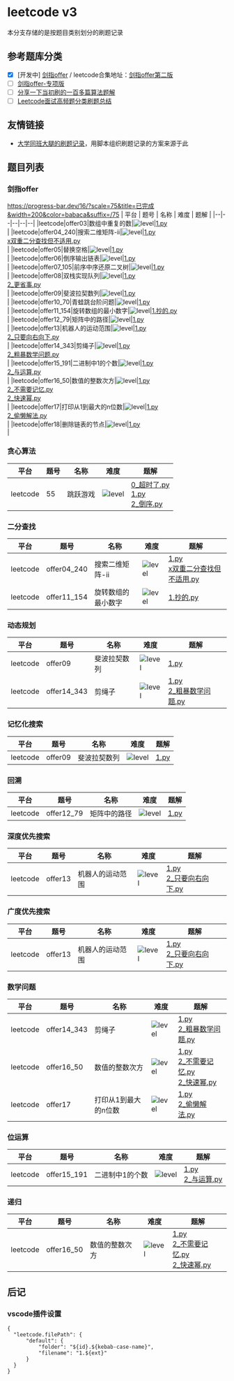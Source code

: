 # leetcode v3

本分支存储的是按题目类别划分的刷题记录

## 参考题库分类

- [x] [开发中] [剑指offer](https://github.com/yanring/jianzhi-Offer-Leetcode) / leetcode合集地址：[剑指offer第二版](https://leetcode-cn.com/problem-list/xb9nqhhg/)
- [ ] [剑指offer-专项版](https://leetcode-cn.com/problem-list/e8X3pBZi/)
- [ ] [分享一下当初刷的一百多篇算法题解](https://zhuanlan.zhihu.com/p/388681117)
- [ ] [Leetcode面试高频题分类刷题总结](https://zhuanlan.zhihu.com/p/349940945)

## 友情链接

- [大学同班大腿的刷题记录](https://github.com/OneForward/LeetCode)，用脚本组织刷题记录的方案来源于此

## 题目列表


### 剑指offer

https://progress-bar.dev/16/?scale=75&title=已完成&width=200&color=babaca&suffix=/75
| 平台 | 题号 | 名称 | 难度 | 题解 |
|--|--|--|--|--|
|leetcode|offer03|数组中重复的数|![level](https://shields.io/badge/-简单-green?style=flat-square)|[1.py](code\leetcode.offer03.数组中重复的数\1.py) <br>|
|leetcode|offer04_240|搜索二维矩阵-ii|![level](https://shields.io/badge/-中等-yellow?style=flat-square)|[1.py](code\leetcode.offer04_240.搜索二维矩阵-ii\1.py) <br>[x双重二分查找但不适用.py](code\leetcode.offer04_240.搜索二维矩阵-ii\x双重二分查找但不适用.py) <br>|
|leetcode|offer05|替换空格|![level](https://shields.io/badge/-简单-green?style=flat-square)|[1.py](code\leetcode.offer05.替换空格\1.py) <br>|
|leetcode|offer06|倒序输出链表|![level](https://shields.io/badge/-简单-green?style=flat-square)|[1.py](code\leetcode.offer06.倒序输出链表\1.py) <br>|
|leetcode|offer07_105|前序中序还原二叉树|![level](https://shields.io/badge/-中等-yellow?style=flat-square)|[1.py](code\leetcode.offer07_105.前序中序还原二叉树\1.py) <br>|
|leetcode|offer08|双栈实现队列|![level](https://shields.io/badge/-简单-green?style=flat-square)|[1.py](code\leetcode.offer08.双栈实现队列\1.py) <br>[2_更省事.py](code\leetcode.offer08.双栈实现队列\2_更省事.py) <br>|
|leetcode|offer09|斐波拉契数列|![level](https://shields.io/badge/-简单-green?style=flat-square)|[1.py](code\leetcode.offer09.斐波拉契数列\1.py) <br>|
|leetcode|offer10_70|青蛙跳台阶问题|![level](https://shields.io/badge/-简单-green?style=flat-square)|[1.py](code\leetcode.offer10_70.青蛙跳台阶问题\1.py) <br>|
|leetcode|offer11_154|旋转数组的最小数字|![level](https://shields.io/badge/-困难-red?style=flat-square)|[1.抄的.py](code\leetcode.offer11_154.旋转数组的最小数字\1.抄的.py) <br>|
|leetcode|offer12_79|矩阵中的路径|![level](https://shields.io/badge/-中等-yellow?style=flat-square)|[1.py](code\leetcode.offer12_79.矩阵中的路径\1.py) <br>|
|leetcode|offer13|机器人的运动范围|![level](https://shields.io/badge/-中等-yellow?style=flat-square)|[1.py](code\leetcode.offer13.机器人的运动范围\1.py) <br>[2_只要向右向下.py](code\leetcode.offer13.机器人的运动范围\2_只要向右向下.py) <br>|
|leetcode|offer14_343|剪绳子|![level](https://shields.io/badge/-中等-yellow?style=flat-square)|[1.py](code\leetcode.offer14_343.剪绳子\1.py) <br>[2_粗暴数学问题.py](code\leetcode.offer14_343.剪绳子\2_粗暴数学问题.py) <br>|
|leetcode|offer15_191|二进制中1的个数|![level](https://shields.io/badge/-简单-green?style=flat-square)|[1.py](code\leetcode.offer15_191.二进制中1的个数\1.py) <br>[2_与运算.py](code\leetcode.offer15_191.二进制中1的个数\2_与运算.py) <br>|
|leetcode|offer16_50|数值的整数次方|![level](https://shields.io/badge/-中等-yellow?style=flat-square)|[1.py](code\leetcode.offer16_50.数值的整数次方\1.py) <br>[2_不需要记忆.py](code\leetcode.offer16_50.数值的整数次方\2_不需要记忆.py) <br>[2_快速幂.py](code\leetcode.offer16_50.数值的整数次方\2_快速幂.py) <br>|
|leetcode|offer17|打印从1到最大的n位数|![level](https://shields.io/badge/-中等-yellow?style=flat-square)|[1.py](code\leetcode.offer17.打印从1到最大的n位数\1.py) <br>[2_偷懒解法.py](code\leetcode.offer17.打印从1到最大的n位数\2_偷懒解法.py) <br>|
|leetcode|offer18|删除链表的节点|![level](https://shields.io/badge/-简单-green?style=flat-square)|[1.py](code\leetcode.offer18.删除链表的节点\1.py) <br>|


### 贪心算法

| 平台 | 题号 | 名称 | 难度 | 题解 |
|--|--|--|--|--|
|leetcode|55|跳跃游戏|![level](https://shields.io/badge/-中等-yellow?style=flat-square)|[0_超时了.py](code\leetcode.55.跳跃游戏\0_超时了.py) <br>[1.py](code\leetcode.55.跳跃游戏\1.py) <br>[2_倒序.py](code\leetcode.55.跳跃游戏\2_倒序.py) <br>|


### 二分查找

| 平台 | 题号 | 名称 | 难度 | 题解 |
|--|--|--|--|--|
|leetcode|offer04_240|搜索二维矩阵-ii|![level](https://shields.io/badge/-中等-yellow?style=flat-square)|[1.py](code\leetcode.offer04_240.搜索二维矩阵-ii\1.py) <br>[x双重二分查找但不适用.py](code\leetcode.offer04_240.搜索二维矩阵-ii\x双重二分查找但不适用.py) <br>|
|leetcode|offer11_154|旋转数组的最小数字|![level](https://shields.io/badge/-困难-red?style=flat-square)|[1.抄的.py](code\leetcode.offer11_154.旋转数组的最小数字\1.抄的.py) <br>|


### 动态规划

| 平台 | 题号 | 名称 | 难度 | 题解 |
|--|--|--|--|--|
|leetcode|offer09|斐波拉契数列|![level](https://shields.io/badge/-简单-green?style=flat-square)|[1.py](code\leetcode.offer09.斐波拉契数列\1.py) <br>|
|leetcode|offer14_343|剪绳子|![level](https://shields.io/badge/-中等-yellow?style=flat-square)|[1.py](code\leetcode.offer14_343.剪绳子\1.py) <br>[2_粗暴数学问题.py](code\leetcode.offer14_343.剪绳子\2_粗暴数学问题.py) <br>|


### 记忆化搜索

| 平台 | 题号 | 名称 | 难度 | 题解 |
|--|--|--|--|--|
|leetcode|offer09|斐波拉契数列|![level](https://shields.io/badge/-简单-green?style=flat-square)|[1.py](code\leetcode.offer09.斐波拉契数列\1.py) <br>|


### 回溯

| 平台 | 题号 | 名称 | 难度 | 题解 |
|--|--|--|--|--|
|leetcode|offer12_79|矩阵中的路径|![level](https://shields.io/badge/-中等-yellow?style=flat-square)|[1.py](code\leetcode.offer12_79.矩阵中的路径\1.py) <br>|


### 深度优先搜索

| 平台 | 题号 | 名称 | 难度 | 题解 |
|--|--|--|--|--|
|leetcode|offer13|机器人的运动范围|![level](https://shields.io/badge/-中等-yellow?style=flat-square)|[1.py](code\leetcode.offer13.机器人的运动范围\1.py) <br>[2_只要向右向下.py](code\leetcode.offer13.机器人的运动范围\2_只要向右向下.py) <br>|


### 广度优先搜索

| 平台 | 题号 | 名称 | 难度 | 题解 |
|--|--|--|--|--|
|leetcode|offer13|机器人的运动范围|![level](https://shields.io/badge/-中等-yellow?style=flat-square)|[1.py](code\leetcode.offer13.机器人的运动范围\1.py) <br>[2_只要向右向下.py](code\leetcode.offer13.机器人的运动范围\2_只要向右向下.py) <br>|


### 数学问题

| 平台 | 题号 | 名称 | 难度 | 题解 |
|--|--|--|--|--|
|leetcode|offer14_343|剪绳子|![level](https://shields.io/badge/-中等-yellow?style=flat-square)|[1.py](code\leetcode.offer14_343.剪绳子\1.py) <br>[2_粗暴数学问题.py](code\leetcode.offer14_343.剪绳子\2_粗暴数学问题.py) <br>|
|leetcode|offer16_50|数值的整数次方|![level](https://shields.io/badge/-中等-yellow?style=flat-square)|[1.py](code\leetcode.offer16_50.数值的整数次方\1.py) <br>[2_不需要记忆.py](code\leetcode.offer16_50.数值的整数次方\2_不需要记忆.py) <br>[2_快速幂.py](code\leetcode.offer16_50.数值的整数次方\2_快速幂.py) <br>|
|leetcode|offer17|打印从1到最大的n位数|![level](https://shields.io/badge/-中等-yellow?style=flat-square)|[1.py](code\leetcode.offer17.打印从1到最大的n位数\1.py) <br>[2_偷懒解法.py](code\leetcode.offer17.打印从1到最大的n位数\2_偷懒解法.py) <br>|


### 位运算

| 平台 | 题号 | 名称 | 难度 | 题解 |
|--|--|--|--|--|
|leetcode|offer15_191|二进制中1的个数|![level](https://shields.io/badge/-简单-green?style=flat-square)|[1.py](code\leetcode.offer15_191.二进制中1的个数\1.py) <br>[2_与运算.py](code\leetcode.offer15_191.二进制中1的个数\2_与运算.py) <br>|


### 递归

| 平台 | 题号 | 名称 | 难度 | 题解 |
|--|--|--|--|--|
|leetcode|offer16_50|数值的整数次方|![level](https://shields.io/badge/-中等-yellow?style=flat-square)|[1.py](code\leetcode.offer16_50.数值的整数次方\1.py) <br>[2_不需要记忆.py](code\leetcode.offer16_50.数值的整数次方\2_不需要记忆.py) <br>[2_快速幂.py](code\leetcode.offer16_50.数值的整数次方\2_快速幂.py) <br>|


## 后记


### vscode插件设置

````
{
  "leetcode.filePath": {
      "default": {
          "folder": "${id}.${kebab-case-name}",
          "filename": "1.${ext}"
      }
  }
}
````

